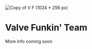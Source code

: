 ![Copy of V F (1024 × 256 px)](https://user-images.githubusercontent.com/35895538/212569210-301d5236-c33b-4e45-86ac-febbc68b7ff6.png)
# Valve Funkin' Team
More info coming soon
